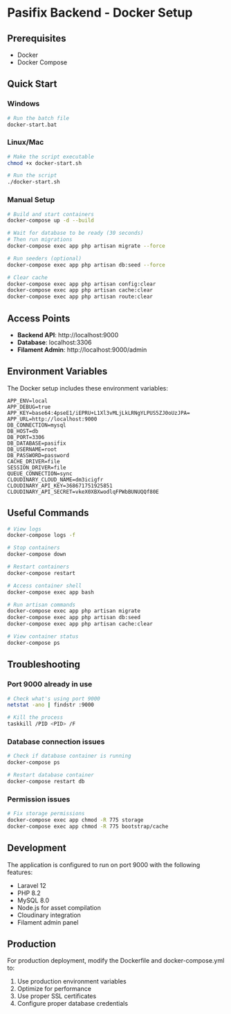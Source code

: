 # Pasifix Backend - Docker Setup

## Prerequisites

-   Docker
-   Docker Compose

## Quick Start

### Windows

```bash
# Run the batch file
docker-start.bat
```

### Linux/Mac

```bash
# Make the script executable
chmod +x docker-start.sh

# Run the script
./docker-start.sh
```

### Manual Setup

```bash
# Build and start containers
docker-compose up -d --build

# Wait for database to be ready (30 seconds)
# Then run migrations
docker-compose exec app php artisan migrate --force

# Run seeders (optional)
docker-compose exec app php artisan db:seed --force

# Clear cache
docker-compose exec app php artisan config:clear
docker-compose exec app php artisan cache:clear
docker-compose exec app php artisan route:clear
```

## Access Points

-   **Backend API**: http://localhost:9000
-   **Database**: localhost:3306
-   **Filament Admin**: http://localhost:9000/admin

## Environment Variables

The Docker setup includes these environment variables:

```
APP_ENV=local
APP_DEBUG=true
APP_KEY=base64:4pseE1/iEPRU+L1Xl3vMLjLkLRNgYLPUS5ZJ0oUzJPA=
APP_URL=http://localhost:9000
DB_CONNECTION=mysql
DB_HOST=db
DB_PORT=3306
DB_DATABASE=pasifix
DB_USERNAME=root
DB_PASSWORD=password
CACHE_DRIVER=file
SESSION_DRIVER=file
QUEUE_CONNECTION=sync
CLOUDINARY_CLOUD_NAME=dm3icigfr
CLOUDINARY_API_KEY=368671751925851
CLOUDINARY_API_SECRET=vkeX0XBXwodlqFPWbBUNUQQf80E
```

## Useful Commands

```bash
# View logs
docker-compose logs -f

# Stop containers
docker-compose down

# Restart containers
docker-compose restart

# Access container shell
docker-compose exec app bash

# Run artisan commands
docker-compose exec app php artisan migrate
docker-compose exec app php artisan db:seed
docker-compose exec app php artisan cache:clear

# View container status
docker-compose ps
```

## Troubleshooting

### Port 9000 already in use

```bash
# Check what's using port 9000
netstat -ano | findstr :9000

# Kill the process
taskkill /PID <PID> /F
```

### Database connection issues

```bash
# Check if database container is running
docker-compose ps

# Restart database container
docker-compose restart db
```

### Permission issues

```bash
# Fix storage permissions
docker-compose exec app chmod -R 775 storage
docker-compose exec app chmod -R 775 bootstrap/cache
```

## Development

The application is configured to run on port 9000 with the following features:

-   Laravel 12
-   PHP 8.2
-   MySQL 8.0
-   Node.js for asset compilation
-   Cloudinary integration
-   Filament admin panel

## Production

For production deployment, modify the Dockerfile and docker-compose.yml to:

1. Use production environment variables
2. Optimize for performance
3. Use proper SSL certificates
4. Configure proper database credentials

